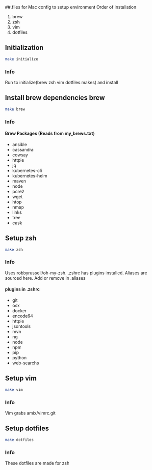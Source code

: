 ##.files for Mac config to setup environment
Order of installation
1. brew
2. zsh
3. vim
4. dotfiles

## Initialization
```bash
make initialize
```
### Info
Run to initialize(brew zsh vim dotfiles makes) and install

## Install brew dependencies brew
```bash
make brew
```
### Info

#### Brew Packages (Reads from my_brews.txt)
- ansible
- cassandra
- cowsay
- httpie
- jq
- kubernetes-cli
- kubernetes-helm
- maven
- node
- pcre2
- wget
- htop
- nmap
- links
- tree
- cask

## Setup zsh
```bash
make zsh
```
### Info
Uses robbyrussell/oh-my-zsh. .zshrc has plugins installed. Aliases are sourced here. Add or remove in .aliases
#### plugins in .zshrc
- git
- osx
- docker
- encode64
- httpie
- jsontools
- mvn
- ng
- node
- npm
- pip
- python
- web-searchs
## Setup vim
```bash
make vim
```
### Info
Vim grabs amix/vimrc.git
## Setup dotfiles
```bash
make dotfiles
```
### Info
These dotfiles are made for zsh
